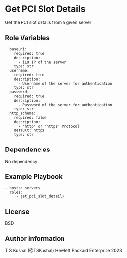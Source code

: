 Get PCI Slot Details
=========

Get the PCI slot details from a given server

Role Variables
--------------

```
  baseuri:
    required: true
    description:
      - iLO IP of the server
    type: str
  username:
    required: true
    description:
      - Username of the server for authentication
    type: str
  password:
    required: true
    description:
      - Password of the server for authentication
    type: str
  http_schema:
    required: false
    description:
      - 'http' or 'https' Protocol
    default: https
    type: str
```

Dependencies
------------

No dependency

Example Playbook
----------------

```
- hosts: servers
  roles:
     - get_pci_slot_details
```

License
-------

BSD

Author Information
------------------

T S Kushal (@TSKushal) Hewlett Packard Enterprise 2023